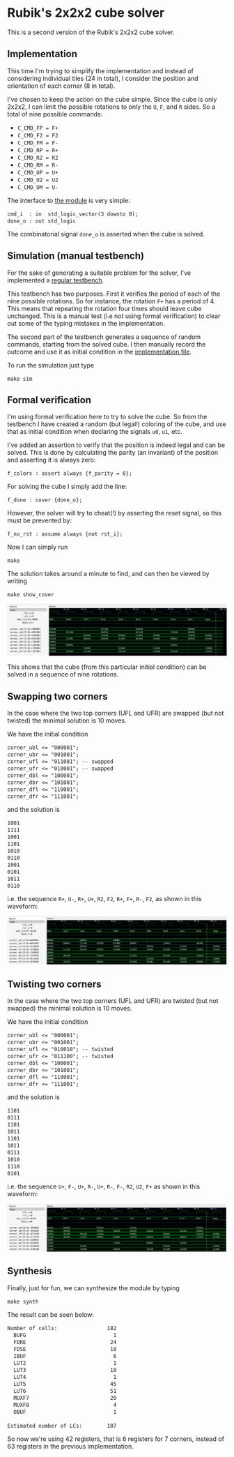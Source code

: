 # Rubik's 2x2x2 cube solver

This is a second version of the Rubik's 2x2x2 cube solver.

## Implementation
This time I'm trying to simplify the implementation and instead of considering
individual tiles (24 in total), I consider the position and orientation of each
corner (8 in total).

I've chosen to keep the action on the cube simple. Since the cube is only
2x2x2, I can limit the possible rotations to only the `U`, `F`, and `R` sides.
So a total of nine possible commands:

* `C_CMD_FP = F+`
* `C_CMD_F2 = F2`
* `C_CMD_FM = F-`
* `C_CMD_RP = R+`
* `C_CMD_R2 = R2`
* `C_CMD_RM = R-`
* `C_CMD_UP = U+`
* `C_CMD_U2 = U2`
* `C_CMD_UM = U-`

The interface to [the module](rubik.vhd) is very simple:

```
cmd_i  : in  std_logic_vector(3 downto 0);
done_o : out std_logic
```

The combinatorial signal `done_o` is asserted when the cube is solved.

## Simulation (manual testbench)
For the sake of generating a suitable problem for the solver, I've implemented
a [regular testbench](rubik_tb.vhd).

This testbench has two purposes. First it verifies the period of each of the
nine possible rotations. So for instance, the rotation `F+` has a period of 4.
This means that repeating the rotation four times should leave cube unchanged.
This is a manual test (i.e not using formal verification) to clear out some of
the typing mistakes in the implementation.

The second part of the testbench generates a sequence of random commands,
starting from the solved cube. I then manually record the outcome and use it
as initial condition in the [implementation file](rubik.vhd).

To run the simulation just type
```
make sim
```

## Formal verification
I'm using formal verification here to try to solve the cube. So from the
testbench I have created a random (but legal!) coloring of the cube, and use
that as initial condition when declaring the signals `u0`, `u1`, etc.

I've added an assertion to verify that the position is indeed legal and can be
solved. This is done by calculating the parity (an invariant) of the position
and asserting it is always zero:

```
f_colors : assert always {f_parity = 0};
```

For solving the cube I simply add the line:
```
f_done : cover {done_o};
```

However, the solver will try to cheat(!) by asserting the reset signal, so this
must be prevented by:
```
f_no_rst : assume always {not rst_i};
```

Now I can simply run
```
make
```

The solution takes around a minute to find, and can then be viewed by writing
```
make show_cover
```
![Waveform](waveform.png)

This shows that the cube (from this particular initial condition) can be solved
in a sequence of nine rotations.

## Swapping two corners
In the case where the two top corners (UFL and UFR) are swapped (but not twisted)
the minimal solution is 10 moves.

We have the initial condition
```
corner_ubl <= "000001";
corner_ubr <= "001001";
corner_ufl <= "011001"; -- swapped
corner_ufr <= "010001"; -- swapped
corner_dbl <= "100001";
corner_dbr <= "101001";
corner_dfl <= "110001";
corner_dfr <= "111001";
```
and the solution is
```
1001
1111
1001
1101
1010
0110
1001
0101
1011
0110
```
i.e. the sequence `R+`, `U-`, `R+`, `U+`, `R2`, `F2`, `R+`, `F+`, `R-`, `F2`,
as shown in this waveform:

![Waveform](swapped.png)

## Twisting two corners
In the case where the two top corners (UFL and UFR) are twisted (but not swapped)
the minimal solution is 10 moves.

We have the initial condition
```
corner_ubl <= "000001";
corner_ubr <= "001001";
corner_ufl <= "010010"; -- twisted
corner_ufr <= "011100"; -- twisted
corner_dbl <= "100001";
corner_dbr <= "101001";
corner_dfl <= "110001";
corner_dfr <= "111001";
```
and the solution is
```
1101
0111
1101
1011
1101
1011
0111
1010
1110
0101
```
i.e. the sequence `U+`, `F-`, `U+`, `R-`, `U+`, `R-`, `F-`, `R2`, `U2`, `F+`
as shown in this waveform:

![Waveform](twisted.png)



## Synthesis
Finally, just for fun, we can synthesize the module by typing
```
make synth
```
The result can be seen below:
```
Number of cells:                182
  BUFG                            1
  FDRE                           24
  FDSE                           18
  IBUF                            6
  LUT2                            1
  LUT3                           10
  LUT4                            1
  LUT5                           45
  LUT6                           51
  MUXF7                          20
  MUXF8                           4
  OBUF                            1

Estimated number of LCs:        107
```

So now we're using 42 registers, that is 6 registers for 7 corners, instead of 63 registers in the previous implementation.

